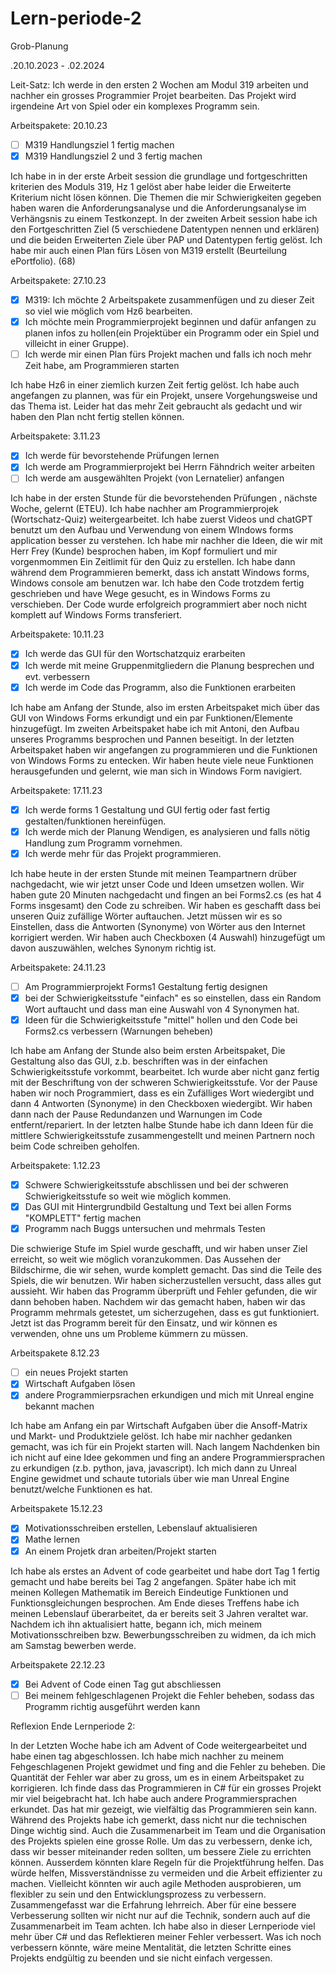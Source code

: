 # Lern-periode-2

Grob-Planung 

 .20.10.2023 - .02.2024

Leit-Satz:
Ich werde in den ersten 2 Wochen am Modul 319 arbeiten und nachher ein grosses Programmier Projet bearbeiten. Das Projekt wird irgendeine Art von Spiel oder ein komplexes Programm sein. 


Arbeitspakete: 20.10.23

- [ ] M319 Handlungsziel 1 fertig machen
- [x] M319 Handlungsziel 2 und 3 fertig machen

Ich habe in in der erste Arbeit session die grundlage und fortgeschritten kriterien des Moduls 319, Hz 1 gelöst aber habe leider die Erweiterte Kriterium nicht lösen können.
Die Themen die mir Schwierigkeiten gegeben haben waren die Anforderungsanalyse und die Anforderungsanalyse im Verhängsnis zu einem Testkonzept.
In der zweiten Arbeit session habe ich den Fortgeschritten Ziel (5 verschiedene Datentypen nennen und erklären) und die beiden Erweiterten Ziele über PAP und Datentypen fertig gelöst. Ich habe mir auch einen Plan fürs Lösen von M319 erstellt (Beurteilung ePortfolio). (68)


Arbeitspakete: 27.10.23

- [x] M319: Ich möchte 2 Arbeitspakete zusammenfügen und zu dieser Zeit so viel wie möglich vom Hz6 bearbeiten.
- [x] Ich möchte mein Programmierprojekt beginnen und dafür anfangen zu planen infos zu hollen(ein Projektüber ein Programm oder ein Spiel und villeicht in einer Gruppe).
- [ ] Ich werde mir einen Plan fürs Projekt machen und falls ich noch mehr Zeit habe, am Programmieren starten

Ich habe Hz6 in einer ziemlich kurzen Zeit fertig gelöst. Ich habe auch angefangen zu plannen, was für ein Projekt, unsere Vorgehungsweise und das Thema ist. Leider hat das mehr Zeit gebraucht als gedacht und wir haben den Plan ncht fertig stellen können.

Arbeitspakete: 3.11.23

- [x] Ich werde für bevorstehende Prüfungen lernen
- [x] Ich werde am Programmierprojekt bei Herrn Fähndrich weiter arbeiten
- [ ] Ich werde am ausgewählten Projekt (von Lernatelier) anfangen

Ich habe in der ersten Stunde für die bevorstehenden Prüfungen , nächste Woche, gelernt (ETEU). Ich habe nachher am Programmierprojek (Wortschatz-Quiz) weitergearbeitet. Ich habe zuerst Videos und chatGPT benutzt um den Aufbau und Verwendung von einem WIndows forms application besser zu verstehen. Ich habe mir nachher die Ideen, die wir mit Herr Frey (Kunde) besprochen haben, im Kopf formuliert und mir vorgenmommen Ein Zeitlimit für den Quiz zu erstellen. Ich habe dann während dem Programmieren bemerkt, dass ich anstatt Windows forms, Windows console am benutzen war. Ich habe den Code trotzdem fertig geschrieben und have Wege gesucht, es in Windows Forms zu verschieben. Der Code wurde erfolgreich programmiert aber noch nicht komplett auf Windows Forms transferiert.

Arbeitspakete: 10.11.23

- [x] Ich werde das GUI für den Wortschatzquiz erarbeiten
- [x] Ich werde mit meine Gruppenmitgliedern die Planung besprechen und evt. verbessern
- [x] Ich werde im Code das Programm, also die Funktionen erarbeiten

Ich habe am Anfang der Stunde, also im ersten Arbeitspaket mich über das GUI von Windows Forms erkundigt und ein par Funktionen/Elemente hinzugefügt. Im zweiten Arbeitspaket habe ich mit Antoni, den Aufbau unseres Programms besprochen und Pannen beseitigt. In der letzten Arbeitspaket haben wir angefangen zu programmieren und die Funktionen von Windows Forms zu entecken. Wir haben heute viele neue Funktionen herausgefunden und gelernt, wie man sich in Windows Form navigiert.

Arbeitspakete: 17.11.23

- [x] Ich werde forms 1 Gestaltung und GUI fertig oder fast fertig gestalten/funktionen hereinfügen.
- [x] Ich werde mich der Planung Wendigen, es analysieren und falls nötig Handlung zum Programm vornehmen.
- [x] Ich werde mehr für das Projekt programmieren.

Ich habe heute in der ersten Stunde mit meinen Teampartnern drüber nachgedacht, wie wir jetzt unser Code und Ideen umsetzen wollen. Wir haben gute 20 Minuten nachgedacht und fingen an bei Forms2.cs (es hat 4 Forms insgesamt) den Code zu schreiben. Wir haben es geschafft dass bei unseren Quiz zufällige Wörter auftauchen. Jetzt müssen wir es so Einstellen, dass die Antworten (Synonyme) von Wörter aus den Internet korrigiert werden. Wir haben auch Checkboxen (4 Auswahl) hinzugefügt um davon auszuwählen, welches Synonym richtig ist.

Arbeitspakete: 24.11.23

- [ ] Am Programmierprojekt Forms1 Gestaltung fertig designen
- [x] bei der Schwierigkeitsstufe "einfach" es so einstellen, dass ein Random Wort auftaucht und dass man eine Auswahl von 4 Synonymen hat.
- [x] Ideen für die Schwierigkeitsstufe "mittel" hollen und den Code bei Forms2.cs verbessern (Warnungen beheben)

Ich habe am Anfang der Stunde also beim ersten Arbeitspaket, Die Gestaltung also das GUI, z.b. beschriften was in der einfachen Schwierigkeitsstufe vorkommt, bearbeitet. Ich wurde aber nicht ganz fertig mit der Beschriftung von der schweren Schwierigkeitsstufe. Vor der Pause haben wir noch Programmiert, dass es ein Zufälliges Wort wiedergibt und dann 4 Antworten (Synonyme) in den Checkboxen wiedergibt. Wir haben dann nach der Pause Redundanzen und Warnungen im Code entfernt/repariert. In der letzten halbe Stunde habe ich dann Ideen für die mittlere Schwierigkeitsstufe zusammengestellt und meinen Partnern noch beim Code schreiben geholfen.

Arbeitspakete: 1.12.23

- [x] Schwere Schwierigkeitsstufe abschlissen und bei der schweren Schwierigkeitsstufe so weit wie möglich kommen.
- [x] Das GUI mit Hintergrundbild Gestaltung und Text bei allen Forms "KOMPLETT" fertig machen
- [x] Programm nach Buggs untersuchen und mehrmals Testen
  
Die schwierige Stufe im Spiel wurde geschafft, und wir haben unser Ziel erreicht, so weit wie möglich voranzukommen. Das Aussehen der Bildschirme, die wir sehen, wurde komplett gemacht. Das sind die Teile des Spiels, die wir benutzen. Wir haben sicherzustellen versucht, dass alles gut aussieht. Wir haben das Programm überprüft und Fehler gefunden, die wir dann behoben haben. Nachdem wir das gemacht haben, haben wir das Programm mehrmals getestet, um sicherzugehen, dass es gut funktioniert. Jetzt ist das Programm bereit für den Einsatz, und wir können es verwenden, ohne uns um Probleme kümmern zu müssen.

Arbeitspakete 8.12.23

- [ ] ein neues Projekt starten
- [x] Wirtschaft Aufgaben lösen
- [x] andere Programmierpsrachen erkundigen und mich mit Unreal engine bekannt machen

Ich habe am Anfang ein par Wirtschaft Aufgaben über die Ansoff-Matrix und Markt- und Produktziele gelöst. Ich habe mir nachher gedanken gemacht, was ich für ein Projekt starten will. Nach langem Nachdenken bin ich nicht auf eine Idee gekommen und fing an andere Programmiersprachen zu erkundigen (z.b. python, java, javascript). Ich mich dann zu Unreal Engine gewidmet und schaute tutorials über wie man Unreal Engine benutzt/welche Funktionen es hat.

Arbeitspakete 15.12.23

- [x] Motivationsschreiben erstellen, Lebenslauf aktualisieren
- [x] Mathe lernen
- [x] An einem Projetk dran arbeiten/Projekt starten

Ich habe als erstes an Advent of code gearbeitet und habe dort Tag 1 fertig gemacht und  habe bereits bei Tag 2 angefangen. Später habe ich mit meinen Kollegen Mathematik im Bereich Eindeutige Funktionen und Funktionsgleichungen besprochen. Am Ende dieses Treffens habe ich meinen Lebenslauf überarbeitet, da er bereits seit 3 Jahren veraltet war. Nachdem ich ihn aktualisiert hatte, begann ich, mich meinem Motivationsschreiben bzw. Bewerbungsschreiben zu widmen, da ich mich am Samstag bewerben werde.

Arbeitspakete 22.12.23

- [x] Bei Advent of Code einen Tag gut abschliessen
- [ ] Bei meinem fehlgeschlagenen Projekt die Fehler beheben, sodass das Programm richtig ausgeführt werden kann

Reflexion Ende Lernperiode 2:

In der Letzten Woche habe ich am Advent of Code weitergearbeitet und habe einen tag abgeschlossen. Ich habe mich nachher zu meinem Fehgeschlagenen Projekt gewidmet und fing and die Fehler zu beheben. Die Quantität der Fehler war aber zu gross, um es in einem Arbeitspaket zu korrigieren.
Ich finde dass das Programmieren in C# für ein grosses Projekt mir viel beigebracht hat. Ich habe auch andere Programmiersprachen erkundet. Das hat mir gezeigt, wie vielfältig das Programmieren sein kann.
Während des Projekts habe ich gemerkt, dass nicht nur die technischen Dinge wichtig sind. Auch die Zusammenarbeit im Team und die Organisation des Projekts spielen eine grosse Rolle. Um das zu verbessern, denke ich, dass wir besser miteinander reden sollten, um bessere Ziele zu errichten können. 
Ausserdem könnten klare Regeln für die Projektführung helfen. Das würde helfen, Missverständnisse zu vermeiden und die Arbeit effizienter zu machen. Vielleicht könnten wir auch agile Methoden ausprobieren, um flexibler zu sein und den Entwicklungsprozess zu verbessern. Zusammengefasst war die Erfahrung lehrreich. Aber für eine bessere Verbesserung sollten wir nicht nur auf die Technik, sondern auch auf die Zusammenarbeit im Team achten. Ich habe also in dieser Lernperiode viel mehr über C# und das Reflektieren meiner Fehler verbessert. Was ich noch verbessern könnte, wäre meine Mentalität, die letzten Schritte eines Projekts endgültig zu beenden und sie nicht einfach vergessen.
